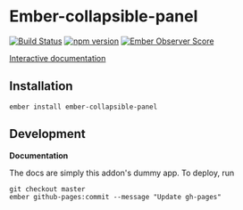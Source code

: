 # Ember-collapsible-panel

[![Build
Status](https://travis-ci.org/tedconf/ember-collapsible-panel.svg?branch=master)](https://travis-ci.org/tedconf/ember-collapsible-panel)
[![npm
version](https://badge.fury.io/js/ember-collapsible-panel.svg)](http://badge.fury.io/js/ember-collapsible-panel)
[![Ember Observer
Score](http://emberobserver.com/badges/ember-collapsible-panel.svg)](http://emberobserver.com/addons/ember-collapsible-panel)

[Interactive documentation](http://tedconf.github.io/ember-collapsible-panel/)

## Installation

```
ember install ember-collapsible-panel
```

## Development

**Documentation**

The docs are simply this addon's dummy app. To deploy, run

```
git checkout master
ember github-pages:commit --message "Update gh-pages"
```

